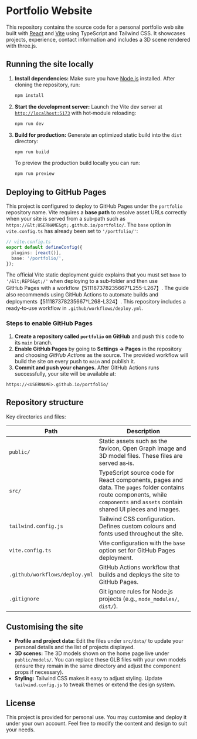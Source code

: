 # Portfolio Website

This repository contains the source code for a personal portfolio web site built with [React](https://react.dev/) and [Vite](https://vite.dev/) using TypeScript and Tailwind CSS.  It showcases projects, experience, contact information and includes a 3D scene rendered with three.js.

## Running the site locally

1. **Install dependencies:**  Make sure you have [Node.js](https://nodejs.org/) installed.  After cloning the repository, run:

   ```bash
   npm install
   ```

2. **Start the development server:**  Launch the Vite dev server at [`http://localhost:5173`](http://localhost:5173) with hot‑module reloading:

   ```bash
   npm run dev
   ```

3. **Build for production:**  Generate an optimized static build into the `dist` directory:

   ```bash
   npm run build
   ```

   To preview the production build locally you can run:

   ```bash
   npm run preview
   ```

## Deploying to GitHub Pages

This project is configured to deploy to GitHub Pages under the `portfolio` repository name.  Vite requires a **base path** to resolve asset URLs correctly when your site is served from a sub‑path such as `https://&lt;USERNAME&gt;.github.io/portfolio/`.  The `base` option in `vite.config.ts` has already been set to `'/portfolio/'`:

```ts
// vite.config.ts
export default defineConfig({
  plugins: [react()],
  base: '/portfolio/',
});
```

The official Vite static deployment guide explains that you must set `base` to `'/&lt;REPO&gt;/'` when deploying to a sub‑folder and then use GitHub Pages with a workflow【511187378235667†L255-L267】.  The guide also recommends using GitHub Actions to automate builds and deployments【511187378235667†L268-L324】.  This repository includes a ready‑to‑use workflow in `.github/workflows/deploy.yml`.

### Steps to enable GitHub Pages

1. **Create a repository called `portfolio` on GitHub** and push this code to its `main` branch.
2. **Enable GitHub Pages** by going to **Settings → Pages** in the repository and choosing *GitHub Actions* as the source.  The provided workflow will build the site on every push to `main` and publish it.
3. **Commit and push your changes.**  After GitHub Actions runs successfully, your site will be available at:

```
https://<USERNAME>.github.io/portfolio/
```

## Repository structure

Key directories and files:

| Path | Description |
| --- | --- |
| `public/` | Static assets such as the favicon, Open Graph image and 3D model files.  These files are served as‑is. |
| `src/` | TypeScript source code for React components, pages and data.  The `pages` folder contains route components, while `components` and `assets` contain shared UI pieces and images. |
| `tailwind.config.js` | Tailwind CSS configuration.  Defines custom colours and fonts used throughout the site. |
| `vite.config.ts` | Vite configuration with the `base` option set for GitHub Pages deployment. |
| `.github/workflows/deploy.yml` | GitHub Actions workflow that builds and deploys the site to GitHub Pages. |
| `.gitignore` | Git ignore rules for Node.js projects (e.g., `node_modules/`, `dist/`). |

## Customising the site

- **Profile and project data:**  Edit the files under `src/data/` to update your personal details and the list of projects displayed.
- **3D scenes:**  The 3D models shown on the home page live under `public/models/`.  You can replace these GLB files with your own models (ensure they remain in the same directory and adjust the component props if necessary).
- **Styling:**  Tailwind CSS makes it easy to adjust styling.  Update `tailwind.config.js` to tweak themes or extend the design system.

## License

This project is provided for personal use.  You may customise and deploy it under your own account.  Feel free to modify the content and design to suit your needs.
